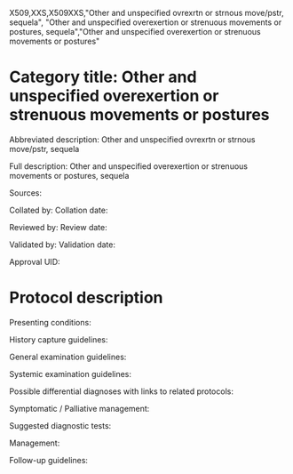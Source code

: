 X509,XXS,X509XXS,"Other and unspecified ovrexrtn or strnous move/pstr, sequela", "Other and unspecified overexertion or strenuous movements or postures, sequela","Other and unspecified overexertion or strenuous movements or postures"
# Category title: Other and unspecified overexertion or strenuous movements or postures

Abbreviated description: Other and unspecified ovrexrtn or strnous move/pstr, sequela

Full description: Other and unspecified overexertion or strenuous movements or postures, sequela

Sources:

Collated by:
Collation date:

Reviewed by:
Review date:

Validated by:
Validation date:

Approval UID:

# Protocol description

Presenting conditions:

History capture guidelines:

General examination guidelines:

Systemic examination guidelines:

Possible differential diagnoses with links to related protocols:

Symptomatic / Palliative management:

Suggested diagnostic tests:

Management:

Follow-up guidelines:
